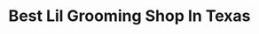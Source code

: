 ---
title: "Best Lil Grooming Shop In Texas"
url: /amarillo/best-lil-grooming-shop-in-texas/
shop: Kosmetik
---